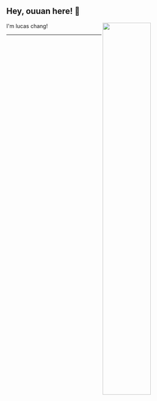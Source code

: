 ## Hey, ouuan here! :wave:

[<img align="right" width="50%" src="https://github-readme-stats-ouuan.vercel.app/api?username=lucaschang95&theme=dark&show_icons=true">](https://metrics.lecoq.io/ouuan?template=classic)

I'm lucas chang!

---
